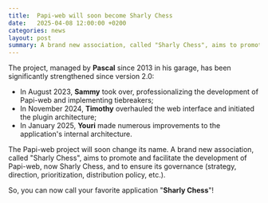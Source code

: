 ```yaml
---
title:  Papi-web will soon become Sharly Chess
date:   2025-04-08 12:00:00 +0200
categories: news
layout: post
summary: A brand new association, called "Sharly Chess", aims to promote and facilitate the development of Papi-web, tomorrow _Sharly Chess_, and to ensure its governance (strategy, orientation, prioritization, distribution policy, etc.).
---
```


The project, managed by **Pascal** since 2013 in his garage, has been significantly strengthened since version 2.0:

* In August 2023, **Sammy** took over, professionalizing the development of Papi-web and implementing tiebreakers;
* In November 2024, **Timothy** overhauled the web interface and initiated the plugin architecture;
* In January 2025, **Youri** made numerous improvements to the application's internal architecture.

The Papi-web project will soon change its name. A brand new association, called "Sharly Chess", aims to promote and facilitate the development of Papi-web, now Sharly Chess, and to ensure its governance (strategy, direction, prioritization, distribution policy, etc.).

So, you can now call your favorite application "**Sharly Chess**"!
